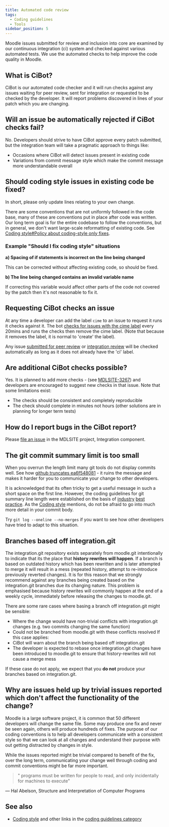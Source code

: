 ```yaml
---
title: Automated code review
tags:
  - Coding guidelines
  - Tools
sidebar_position: 5
---
```

Moodle issues submitted for review and inclusion into core are examined by our continuous integration (ci) system and checked against various automated tests. We use the automated checks to help improve the code quality in Moodle.

## What is CiBot?

CiBot is our automated code checker and it will run checks against any issues waiting for peer review, sent for integration or requested to be checked by the developer. It will report problems discovered in lines of your patch which you are changing.

## Will an issue be automatically rejected if CiBot checks fail?

No. Developers should strive to have CiBot approve every patch submitted, but the integration team will take a pragmatic approach to things like:

- Occasions where CiBot will detect issues present in existing code
- Variations from commit message style which make the commit message more understandable overall

## Should coding style issues in existing code be fixed?

In short, please only update lines relating to your own change.

There are some conventions that are not uniformly followed in the code base, many of these are conventions put in place after code was written. Our long term goal is for the entire codebase to follow the conventions, but in general, we don't want large-scale reformatting of existing code. See [Coding style#Policy about coding-style only fixes](../policies/codingstyle/index.md#policy-about-coding-style-only-fixes).

### Example "Should I fix coding style" situations

**a) Spacing of if statements is incorrect on the line being changed**

This can be corrected without affecting existing code, so should be fixed.

**b) The line being changed contains an invalid variable name**

If correcting this variable would affect other parts of the code not covered by the patch then it's not reasonable to fix it.

## Requesting CiBot checks an issue

At any time a developer can add the label `cime` to an issue to request it runs it checks against it. The bot [checks for issues with the cime label](https://github.com/moodlehq/moodle-local_ci/blob/master/tracker_automations/bulk_precheck_issues/criteria/developer_request/query.sh) every 20mins and runs the checks then remove the cime label. (Note that because it removes the label, it is normal to 'create' the label).

Any issue [submitted for peer review](https://github.com/moodlehq/moodle-local_ci/blob/master/tracker_automations/bulk_precheck_issues/criteria/awaiting_peer_review/query.sh) or [integration review](https://github.com/moodlehq/moodle-local_ci/blob/master/tracker_automations/bulk_precheck_issues/criteria/awaiting_integration/query.sh) will be checked automatically as long as it does not already have the 'ci'  label.

## Are additional CiBot checks possible?

Yes. It is planned to add more checks - (see [MDLSITE-3267](https://tracker.moodle.org/browse/MDLSITE-3267)) and developers are encouraged to suggest new checks in that issue. Note that some limitations exist:

- The checks should be consistent and completely reproducible
- The check should complete in minutes not hours (other solutions are in planning for longer term tests)

## How do I report bugs in the CiBot report?

Please [file an issue](https://tracker.moodle.org/secure/CreateIssueDetails!init.jspa?pid=10020&issuetype=1&components=12431&summary=Problem%20with%20CiBot%20results%20on%20MDL-XXXXX) in the MDLSITE project, Integration component.

## The git commit summary  limit is too small

When you overrun the length limit many git tools do not display commits well. See how [github truncates ea6f548081](https://github.com/moodle/moodle/commits/ea6f5480818c31763f91a90a0cafb6a63ca18117) - it ruins the message and makes it harder for you to communicate your change to other developers.

It is acknowledged that its often tricky to get a useful message in such a short space on the first line. However, the coding guidelines for git summary line length were established on the basis of [industry](https://github.com/blog/926-shiny-new-commit-styles) [best](http://git.kernel.org/cgit/linux/kernel/git/torvalds/linux.git/tree/Documentation/SubmittingPatches?id=aad7fb916a10f1065ad23de0c80a4a04bcba8437#n594) [practice](http://stackoverflow.com/questions/2290016/git-commit-messages-50-72-formatting). As the [Coding style](../policies/codingstyle/index.md#git-commits) mentions, do not be afraid to go into much more detail in your commit body.

Try `git log --oneline --no-merges` if you want to see how other developers have tried to adapt to this situation.

## Branches based off integration.git

The integration.git repository exists separately from moodle.git intentionally to indicate that its the place that **history rewrites will happen**. If a branch is based on outdated history which has been rewritten and is later attempted to merge it will result in a  mess (repeated history, attempt to re-introduce previously reverted changes). It is for this reason that we strongly recommend against any branches being created based on the integration.git branches due its changing nature. This problem is emphasised because history rewrites will commonly happen at the end of a weekly cycle, immediately before releasing the changes to moodle.git.

There are some rare cases where basing a branch off integration.git might be sensible:

- Where the change would have non-trivial conflicts with integration.git changes (e.g. two commits changing the same function)
- Could not be branched from moodle.git with these conflicts resolved
If this case applies:
- CiBot will warn about the branch being based off integration.git
- The developer is expected to rebase once integration.git changes have been introduced to moodle.git to ensure that history-rewrites will not cause a merge mess

If these case do not apply, we expect that you **do not** produce your branches based on integration.git.

## Why are issues held up by trivial issues reported which don't affect the functionality of the change?

Moodle is a large software project, it is common that 50 different developers will change the same file. Some may produce one fix and never be seen again, others will produce hundreds of fixes. The purpose of our coding conventions is to help all developers communicate with a consistent style so that we can look at all changes and understand their purpose with out getting distracted by changes in style.

While the issues reported might be trivial compared to benefit of the fix, over the long term, communicating your change well through coding and commit conventions might be far more important.

>" programs must be written for people to read, and only incidentally for machines to execute"

― Hal Abelson, Structure and Interpretation of Computer Programs

## See also

- [Coding style](../policies/codingstyle/index.md) and other links in the [coding guidelines category](https://docs.moodle.org/Category/Coding_guidelines)
